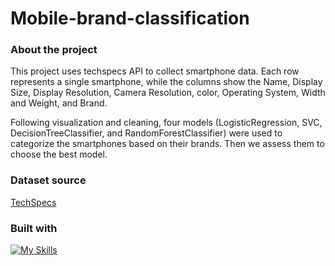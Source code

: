 # Mobile-brand-classification

### About the project
This project uses techspecs API to collect smartphone data. Each row represents a single smartphone, while the columns show the Name, Display Size, Display Resolution, Camera Resolution, color, Operating System, Width and Weight, and Brand.

Following visualization and cleaning, four models (LogisticRegression, SVC, DecisionTreeClassifier, and RandomForestClassifier) were used to categorize the smartphones based on their brands. Then we assess them to choose the best model.

### Dataset source
[TechSpecs](https://developer.techspecs.io/)

### Built with
[![My Skills](https://skillicons.dev/icons?i=python)](https://skillicons.dev)
